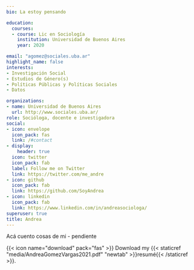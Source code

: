 ```yaml
---
bio: La estoy pensando

education:
  courses:
  - course: Lic en Sociología
    institution: Universidad de Buenos Aires
    year: 2020

email: "agomez@sociales.uba.ar"
highlight_name: false
interests:
- Investigación Social
- Estudios de Género(s)
- Políticas Públicas y Políticas Sociales
- Datos

organizations:
- name: Universidad de Buenos Aires  
  url: http://www.sociales.uba.ar/
role: Socióloga, docente e investigadora
social:
- icon: envelope
  icon_pack: fas
  link: /#contact
- display:
    header: true
  icon: twitter
  icon_pack: fab
  label: Follow me on Twitter
  link: https://twitter.com/me_andre
- icon: github
  icon_pack: fab
  link: https://github.com/SoyAndrea
- icon: linkedin
  icon_pack: fab
  link: https://www.linkedin.com/in/andreasociologa/
superuser: true
title: Andrea
---
```


Acá cuento cosas de mi - pendiente

{{< icon name="download" pack="fas" >}} Download my {{< staticref "media/AndreaGomezVargas2021.pdf" "newtab" >}}resumé{{< /staticref >}}.
